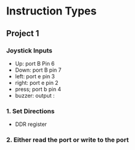 # Instruction Types
## Project 1
### Joystick Inputs
- Up: port B Pin 6
- Down: port B pin 7
- left: port e pin 3
- right: port e pin 2
- press; port b pin 4
- buzzer: output : 
### 1. Set Directions
- DDR register
### 2. Either read the port or write to the port